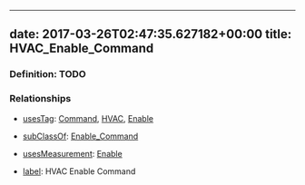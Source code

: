 
---
date: 2017-03-26T02:47:35.627182+00:00
title: HVAC_Enable_Command
---
### Definition: TODO

### Relationships

* [usesTag](https://brickschema.org/schema/1.0/BrickFrame#usesTag): [Command](https://brickschema.org/schema/1.0/BrickTag#Command), [HVAC](https://brickschema.org/schema/1.0/BrickTag#HVAC), [Enable](https://brickschema.org/schema/1.0/BrickTag#Enable)

* [subClassOf](http://www.w3.org/2000/01/rdf-schema#subClassOf): [Enable_Command](https://brickschema.org/schema/1.0/Brick#Enable_Command)

* [usesMeasurement](https://brickschema.org/schema/1.0/BrickFrame#usesMeasurement): [Enable](https://brickschema.org/schema/1.0/Brick#Enable)

* [label](http://www.w3.org/2000/01/rdf-schema#label): HVAC Enable Command
